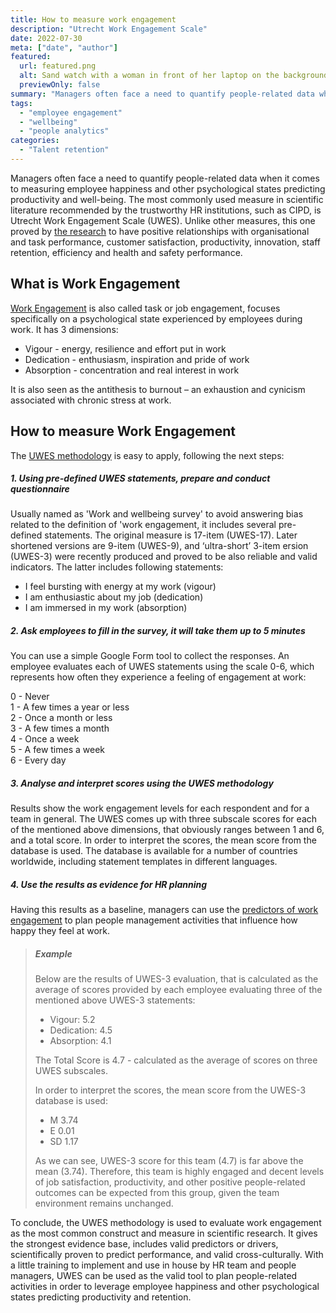 ```yaml
---
title: How to measure work engagement 
description: "Utrecht Work Engagement Scale"
date: 2022-07-30
meta: ["date", "author"]
featured:
  url: featured.png
  alt: Sand watch with a woman in front of her laptop on the background
  previewOnly: false
summary: "Managers often face a need to quantify people-related data when it comes to measuring employee happiness and other psychological states predicting ..."
tags:
  - "employee engagement"
  - "wellbeing"
  - "people analytics"
categories:
  - "Talent retention"
---
```


Managers often face a need to quantify people-related data when it comes to measuring employee happiness and other psychological states predicting productivity and well-being. The most commonly used measure in scientific literature recommended by the trustworthy HR institutions, such as CIPD, is Utrecht Work Engagement Scale (UWES). Unlike other measures, this one proved by [the research](https://www.cipd.co.uk/knowledge/fundamentals/relations/engagement/evidence-engagement) to have positive relationships with organisational and task performance, customer satisfaction, productivity, innovation, staff retention, efficiency and health and safety performance. 

## What is Work Engagement 

[Work Engagement](https://gracefulhr.com/post/engagement-definition/) is also called task or job engagement, focuses specifically on a psychological state experienced by employees during work. It has 3 dimensions:

- Vigour - energy, resilience and effort put in work
- Dedication - enthusiasm, inspiration and pride of work
- Absorption - concentration and real interest in work

It is also seen as the antithesis to burnout – an exhaustion and cynicism associated with chronic stress at work.

## How to measure Work Engagement

The [UWES methodology](https://www.wilmarschaufeli.nl/publications/Schaufeli/Test%20Manuals/Test_manual_UWES_English.pdf) is easy to apply, following the next steps:

##### 1. Using pre-defined UWES statements, prepare and conduct questionnaire
Usually named as 'Work and wellbeing survey' to avoid answering bias related to the definition of 'work engagement, it includes several pre-defined statements. The original measure is 17-item (UWES-17). Later shortened versions are 9-item (UWES-9), and ‘ultra-short’ 3-item ersion (UWES-3) were recently produced and proved to be also reliable and valid indicators. The latter includes following statements:   

- I feel bursting with energy at my work (vigour)
- I am enthusiastic about my job (dedication)
- I am immersed in my work (absorption)

##### 2. Ask employees to fill in the survey, it will take them up to 5 minutes 

You can use a simple Google Form tool to collect the responses. An employee evaluates each of UWES statements using the scale 0-6, which represents how often they experience a feeling of engagement at work: 

0 - Never  
1 - A few times a year or less  
2 - Once a month or less  
3 - A few times a month  
4 - Once a week  
5 - A few times a week  
6 - Every day  

##### 3. Analyse and interpret scores using the UWES methodology 

Results show the work engagement levels for each respondent and for a team in general. The UWES comes up with three subscale scores for each of the mentioned above dimensions, that obviously ranges between 1 and 6, and a total score. In order to interpret the scores, the mean score from the database is used. The database is available for a number of countries worldwide, including statement templates in different languages.

##### 4. Use the results as evidence for HR planning 

Having this results as a baseline, managers can use the [predictors of work engagement](https://gracefulhr.com/post/engagement-drivers/) to plan people management activities that influence how happy they feel at work.

> ##### Example
>
> Below are the results of UWES-3 evaluation, that is calculated as the average of scores provided by each employee evaluating three of the mentioned above UWES-3 statements:
>
> - Vigour: 5.2
> - Dedication: 4.5
> - Absorption: 4.1
> 
> The Total Score is 4.7 - calculated as the average of scores on three UWES subscales.
> 
> In order to interpret the scores, the mean score from the UWES-3 database is used:
> - M 3.74
> - E 0.01
> - SD 1.17
> 
> As we can see, UWES-3 score for this team (4.7) is far above the mean (3.74). Therefore, this team is highly engaged and decent levels of job satisfaction, productivity, and other positive people-related outcomes can be expected from this group, given the team environment remains unchanged. 

To conclude, the UWES methodology is used to evaluate work engagement as the most common construct and measure in scientific research. It gives the strongest evidence base, includes valid predictors or drivers, scientifically proven to predict performance, and valid cross-culturally. With a little training to implement and use in house by HR team and people managers, UWES can be used as the valid tool to plan people-related activities in order to leverage employee happiness and other psychological states predicting productivity and retention.
